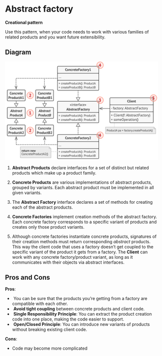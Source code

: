 ﻿# Abstract factory
**Creational pattern**

Use this pattern, when your code needs to work with various families 
of related products and you want future extensibility.

## Diagram
![abstractFactoryDiagram.png](abstractFactoryDiagram.png)

1. **Abstract Products** declare interfaces for a set of distinct but related products which make up a product family.

2. **Concrete Products** are various implementations of abstract products, grouped by variants. Each abstract product must be implemented in all given variants.

3. The **Abstract Factory** interface declares a set of methods for creating each of the abstract products.

4. **Concrete Factories** implement creation methods of the abstract factory. Each concrete factory corresponds to a specific variant of products and creates only those product variants.

5. Although concrete factories instantiate concrete products, signatures of their creation methods must return corresponding _abstract_ products. This way the client code that uses a factory doesn’t get coupled to the specific variant of the product it gets from a factory. The **Client** can work with any concrete factory/product variant, as long as it communicates with their objects via abstract interfaces.

## Pros and Cons
**Pros**:
-  You can be sure that the products you’re getting from a factory are compatible with each other.
-  **Avoid tight coupling** between concrete products and client code.
-  **Single Responsibility Principle**: You can extract the product creation code into one place, making the code easier to support.
-  **Open/Closed Principle**: You can introduce new variants of products without breaking existing client code.

**Cons**:
- Code may become more complicated
